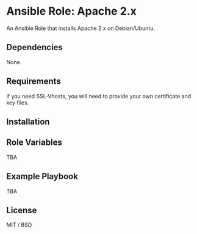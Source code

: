 # Ansible Role: Apache 2.x

An Ansible Role that installs Apache 2.x on Debian/Ubuntu.

## Dependencies

None.

## Requirements

If you need SSL-Vhosts, you will need to provide your own certificate and key files.

## Installation

## Role Variables

TBA

## Example Playbook

TBA

## License

MIT / BSD